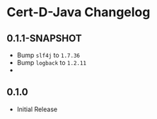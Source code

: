 <!--
SPDX-FileCopyrightText: 2022 Paul Schaub <info@pgpainless.org>
SPDX-License-Identifier: CC0-1.0
-->

# Cert-D-Java Changelog

## 0.1.1-SNAPSHOT
- Bump `slf4j` to `1.7.36`
- Bump `logback` to `1.2.11`
- 

## 0.1.0
- Initial Release